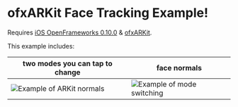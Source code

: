 # ofxARKit Face Tracking Example!

Requires [iOS OpenFrameworks 0.10.0](https://openframeworks.cc/download/) & [ofxARKit](https://github.com/sortofsleepy/ofxARKit).

This example includes:

| two modes you can tap to change  | face normals |
| ------------- | ------------- |
| ![Example of ARKit normals](example-GIFs/adding_normals.gif) | ![Example of mode switching](example-GIFs/switching_modes.gif)  |
